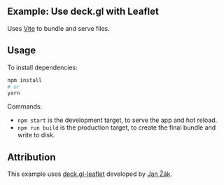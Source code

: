 ## Example: Use deck.gl with Leaflet

Uses [Vite](https://vitejs.dev/) to bundle and serve files.

## Usage

To install dependencies:

```bash
npm install
# or
yarn
```

Commands:
* `npm start` is the development target, to serve the app and hot reload.
* `npm run build` is the production target, to create the final bundle and write to disk.

## Attribution

This example uses [deck.gl-leaflet](https://github.com/zakjan/deck.gl-leaflet) developed by [Jan Žák](https://github.com/zakjan/).
